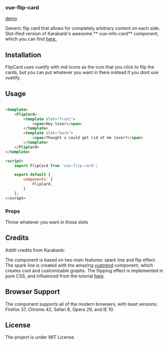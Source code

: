### vue-flip-card

[demo](https://andersponders.github.io/vue-flip-card/demo/)

Generic flip card that allows for completely arbitrary content on each side. Slot-ified version of Karakanb's awesome **
vue-info-card** component, which you can find [here.](https://github.com/karakanb/vue-info-card)

## Installation

FlipCard uses vuetify with md-icons as the icon that you click to flip the cards, but you can put whatever you want in
there instead if you dont use vuetify.

## Usage

```html

<template>
    <FlipCard>
        <template slot="front">
            <span>Hey loser</span>
        </template>
        <template slot="back">
            <span>Thought u could get rid of me loser?</span>
        </template>
    </FlipCard>
</template>

<script>
    import FlipCard from 'vue-flip-card';

    export default {
        components: {
            FlipCard,
        }
    };
</script>
```

### Props

Throw whatever you want in those slots

## Credits

Addtl credits from Karakanb:

The component is based on two main features: spark line and flip effect. The spark line is created with the
amazing [vuetrend](https://github.com/QingWei-Li/vue-trend) component, which creates cool and customizable graphs. The
flipping effect is implemented in pure CSS, and influenced from the tutorial [here](https://davidwalsh.name/css-flip).

## Browser Support

The component supports all of the modern browsers, with least versions: Firefox 37, Chrome 42, Safari 8, Opera 29, and
IE 10.

## License

The project is under MIT License.
